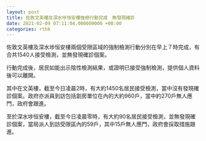 ```yaml
---
layout: post
title: 佐敦文英樓及深水埗恒安樓強檢行動完成　無發現確診
date: 2021-02-09 07:11:04.000000000 +08:00
categories: rthk
---
```


佐敦文英樓及深水埗恒安樓兩個受限區域的強制檢測行動分別在早上７時完成，有合共1540人接受檢測，並無發現確診個案。

行動完成後，居民如能出示陰性檢測結果，或證明已接受強制檢測，提供個人資料後可以離開。

其中在文英樓，截至今日凌晨2時，有大約1450名居民接受檢測，當中沒有發現確診個案。政府亦派員到訪包括劏房單位在內的大約960戶，當中約270戶無人應門，政府會跟進。

至於深水埗恒安樓，截至今日凌晨零時，有大約90名居民接受檢測，並無發現確診個案，當局派人到訪受限區內的59戶，其中15戶無人應門，政府會採取措施跟進。
